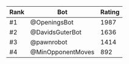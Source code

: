 Rank|Bot|Rating
---|---|---
#1|@OpeningsBot|1987
#2|@DavidsGuterBot|1636
#3|@pawnrobot|1414
#4|@MinOpponentMoves|892
